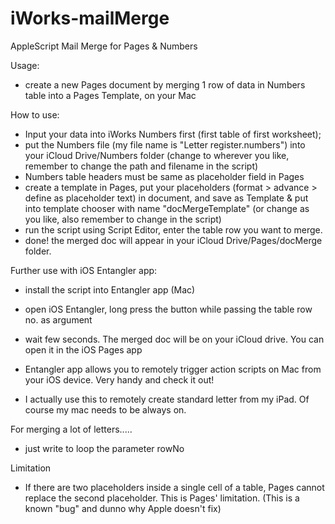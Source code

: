 # iWorks-mailMerge
AppleScript Mail Merge for Pages &amp; Numbers

Usage:
- create a new Pages document by merging 1 row of data in Numbers table into a Pages Template, on your Mac

How to use:
- Input your data into iWorks Numbers first (first table of first worksheet);
- put the Numbers file (my file name is "Letter register.numbers") into your iCloud Drive/Numbers folder (change to wherever you like, remember to change the path and filename in the script)
- Numbers table headers must be same as placeholder field in Pages
- create a template in Pages, put your placeholders (format > advance > define as placeholder text) in document, and save as Template & put into template chooser with name "docMergeTemplate" (or change as you like, also remember to change in the script)
- run the script using Script Editor, enter the table row you want to merge. 
- done! the merged doc will appear in your iCloud Drive/Pages/docMerge folder.

Further use with iOS Entangler app:
- install the script into Entangler app (Mac)
- open iOS Entangler, long press the button while passing the table row no. as argument
- wait few seconds. The merged doc will be on your iCloud drive. You can open it in the iOS Pages app

- Entangler app allows you to remotely trigger action scripts on Mac from your iOS device. Very handy and check it out!
- I actually use this to remotely create standard letter from my iPad. Of course my mac needs to be always on.

For merging a lot of letters.....
- just write to loop the parameter rowNo

Limitation
- If there are two placeholders inside a single cell of a table, Pages cannot replace the second placeholder. This is Pages' limitation. (This is a known "bug" and dunno why Apple doesn't fix)

